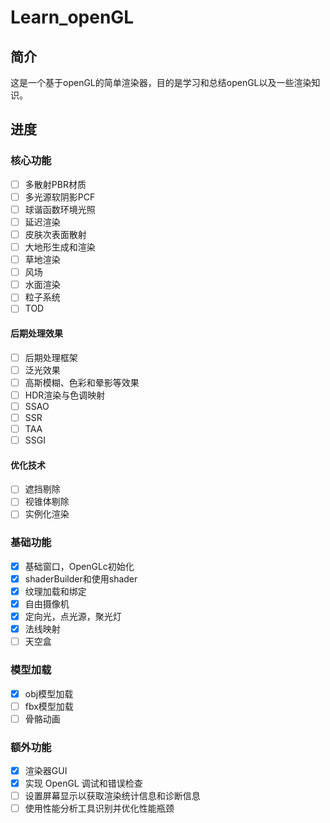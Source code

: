 # Learn_openGL
## 简介
这是一个基于openGL的简单渲染器，目的是学习和总结openGL以及一些渲染知识。

## 进度
### 核心功能
- [ ] 多散射PBR材质
- [ ] 多光源软阴影PCF
- [ ] 球谐函数环境光照
- [ ] 延迟渲染
- [ ] 皮肤次表面散射
- [	] 大地形生成和渲染
- [ ] 草地渲染
- [ ] 风场
- [ ] 水面渲染
- [ ] 粒子系统
- [ ] TOD

#### 后期处理效果
- [ ] 后期处理框架
- [ ] 泛光效果
- [ ] 高斯模糊、色彩和晕影等效果
- [ ] HDR渲染与色调映射
- [ ] SSAO
- [ ] SSR
- [ ] TAA
- [ ] SSGI

#### 优化技术
- [ ] 遮挡剔除
- [ ] 视锥体剔除
- [	] 实例化渲染

### 基础功能
- [x] 基础窗口，OpenGLc初始化
- [x] shaderBuilder和使用shader
- [x] 纹理加载和绑定
- [x] 自由摄像机
- [x] 定向光，点光源，聚光灯
- [x] 法线映射
- [ ] 天空盒

### 模型加载
- [x] obj模型加载
- [ ] fbx模型加载
- [ ] 骨骼动画

### 额外功能
- [x] 渲染器GUI
- [x] 实现 OpenGL 调试和错误检查
- [ ] 设置屏幕显示以获取渲染统计信息和诊断信息
- [ ] 使用性能分析工具识别并优化性能瓶颈

